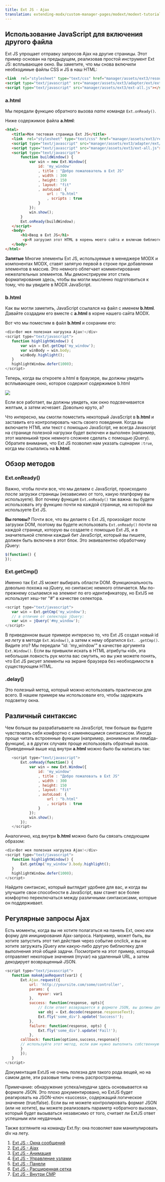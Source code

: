```yaml
---
title: Ext JS - Ajax
translation: extending-modx/custom-manager-pages/modext/modext-tutorials/2.-ext-js-tutorial-ajax-include
---
```


## Использование JavaScript для включения другого файла

Ext JS упрощает отправку запросов Ajax на другие страницы. Этот пример основан на предыдущем, реализовав простой инструмент Ext JS: всплывающее окно. Вы заметите, что мы снова включили необходимые файлы CSS и JS в наш HTML:

```html
<link  rel="stylesheet" type="text/css" href="manager/assets/ext3/resources/css/ext-all.css" />
<script type="text/javascript" src="manager/assets/ext3/adapter/ext/ext-base.js"></script>
<script type="text/javascript" src="manager/assets/ext3/ext-all.js"></script>
```

### a.html

Мы передали функцию обратного вызова *name* команде `Ext.onReady()`.

Ниже содержимое файла **a.html**:

```html
<html>
   <title>Моя тестовая страница Ext JS</title>
   <link  rel="stylesheet" type="text/css" href="manager/assets/ext3/resources/css/ext-all.css" />
   <script type="text/javascript" src="manager/assets/ext3/adapter/ext/ext-base.js"></script>
   <script type="text/javascript" src="manager/assets/ext3/ext-all.js"></script>
   <script type="text/javascript">
       function buildWindow() {
           var win = new Ext.Window({
               id: 'my_window'
               , title : "Добро пожалователь в Ext JS"
               , width : 300
               , height: 150
               , layout: "fit"
               , autoLoad: {
                   url : "b.html"
                   , scripts : true
               }
           });
           win.show();
       }
       Ext.onReady(buildWindow);
   </script>
   <body>
       <h1>Ввод в Ext JS</h1>
        <p>Я загрузил этот HTML в корень моего сайта и включаю библиотеки Ext JS, которые поставляются вместе с менеджером MODX.</p>
   </body>
</html>
```

**Запятые**
Многие элементы Ext JS, используемые в менеджере MODX и компонентах MODX, ставят запятую первой в строке при добавлении элементов в массив. Это немного облегчает комментирование нежелательных элементов. Мы демонстрируем этот стиль форматирования здесь, чтобы вы могли мысленно подготовиться к тому, что вы увидите в MODX JavaScript.

### b.html

Как вы могли заметить, JavaScript ссылался на файл с именем **b.html**. Давайте создадим его вместе с **a.html** в корне нашего сайта MODX.

Вот что мы поместим в файл **b.html** и сохраним его:

```javascript
<div>Вот моя полезная нагрузка Ajax!</div>
<script type="text/javascript">
   function highlightWindow() {
       var win = Ext.getCmp('my_window');
       var winBody = win.body;
       winBody.highlight();
   }
   highlightWindow.defer(1000);
</script>
```

Теперь, когда вы откроете a.html в браузере, вы должны увидеть всплывающее окно, которое содержит содержимое b.html

![](ext_js_window.jpg)

Если все работает, вы должны увидеть, как окно подсвечивается желтым, а затем исчезает. Довольно круто, а?

Что интересно, мы смогли поместить некоторый JavaScript в **b.html** и заставить его контролировать часть своего поведения. Когда вы включаете HTML или текст с помощью JavaScript, не всегда Javascript на странице полезной нагрузки будет включен и выполнен (например, этот маленький трюк немного сложнее сделать с помощью jQuery). Обратите внимание, что Ext JS позволил нам указать сценарии `:true`, когда мы ссылались на **b.html**.

## Обзор методов

### Ext.onReady()

Важно, чтобы почти все, что мы делаем с JavaScript, происходило *после* загрузки страницы (независимо от того, какую платформу вы используете). Вот почему функция `Ext.onReady()` так важна: вы будете использовать эту функцию почти на каждой странице, на которой вы используете Ext JS.

**Вы готовы?**
Почти все, что вы делаете с Ext JS, произойдет *после* загрузки DOM, поэтому вы будете использовать `Ext.onReady()` почти на каждой странице, которую вы создаете с помощью Ext JS, и в значительной степени каждый бит JavaScript, который вы пишете, должен быть включен в этот блок. Это эквивалентно обработчику jQuery:

```javascript
$(function() {
});
```

### Ext.getCmp()

Именно так Ext JS может выбирать области DOM. Функциональность довольно похожа на jQuery, но синтаксис немного отличается. Мы по-прежнему ссылаемся на элемент по его идентификатору, но ExtJS не использует хеш-тег "#" в качестве селектора.

```javascript
<script type="text/javascript">
   var win = Ext.getCmp('my_window');
   // в отличие от селектора jQuery:
   var win = jQuery('#my_window');
</script>
```

В приведенном выше примере интересно то, что Ext JS создал новый id *на лету* в методе `Ext.Window()`, а затем к нему обратился `Ext. .getCmp()`. Видите это? Мы передали "id: 'my_window'" в качестве аргумента `Ext.Window()`. Если вы привыкли искать в HTML атрибуты «id», эта небольшая ловкость рук могла вас смутить, но вы уже можете понять, что Ext JS рисует элементы на экране браузера без необходимости в существующем HTML.

### .delay()

Это полезный метод, который можно использовать практически для всего. В нашем примере мы использовали его, чтобы задержать подсветку окна.

## Различный синтаксис

Чем больше вы разрабатываете на JavaScript, тем больше вы будете чувствовать себя комфортно с изменяющимся синтаксисом. Иногда проще читать встроенные функции (например, анонимные или лямбда-функции), а в других случаях проще использовать обратный вызов. Приведенный выше код внутри **a.html** можно было бы написать так:

```javascript
   <script type="text/javascript">
       Ext.onReady(function() {
           var win = new Ext.Window({
               id: 'my_window'
               , title : "Добро пожаловать в Ext JS"
               , width : 300
               , height: 150
               , layout: "fit"
               , autoLoad: {
                   url : "b.html"
                   , scripts : true
               }
           });
           win.show();
       });
   </script>
```

Аналогично, код внутри **b.html** можно было бы связать следующим образом:

```javascript
<div>Вот моя полезная нагрузка Ajax!</div>
<script type="text/javascript">
   function highlightWindow() {
       Ext.getCmp('my_window').body.highlight();
   }
   highlightWindow.defer(1000);
</script>
```

Найдите синтаксис, который выглядит удобнее для вас, и когда вы улучшите свои способности в JavaScript, вам станет все более комфортно переключаться между различными синтаксисами, которые он поддерживает.

## Регулярные запросы Ajax

Есть моменты, когда вы не хотите полагаться на панель Ext, окно или форму для инициирования Ajax-запроса. Например, может быть, вы хотите запустить этот тип действия через событие onclick, и вы не хотите загружать jQuery или какую-либо другую библиотеку для выполнения этой общей задачи. Посмотрите на этот пример, который отправляет некоторые значения (myvar) на удаленный URL, а затем декодирует возвращенный JSON.

```javascript
<script type="text/javascript">
   function makeAjaxRequest(var1) {
       Ext.Ajax.request({
           url: 'http://yoursite.com/some/controller',
           params: {
               myvar: var1
           },
           success: function(response, opts){
               // Если ответ возвращается в формате JSON, вы должны декодировать его
               var obj = Ext.decode(response.responseText);
               Ext.fly('some_div').update('Success!');
           },
           failure: function(response, opts) {
               Ext.fly('some_div').update('Fail!');
           },
       callback: function(options,success,response){
       // используйте этот метод, если вам нужно выполнить собственную проверку успеха/неудачи
       }
       });
   }
</script>
```

Документация ExtJS не очень полезна для такого рода вещей, но на самом деле, эти разовые типы очень распространены.

Примечание: обнаружение успеха/неудачи здесь основывается на формате JSON. Это плохо документировано, но ExtJS будет реагировать на JSON-ключ «success», содержащий логическое значение (true/false). Если вы не можете контролировать формат JSON (или не хотите), вы можете реализовать параметр «обратного вызова», который будет вызываться независимо от того, считает ли ExtJS ответ успешным или неудачным.

Также взгляните на команду Ext.fly: она позволяет вам манипулировать div на лету.

1. [Ext JS - Окна сообщений](extending-modx/custom-manager-pages/modext/modext-tutorials/1.-ext-js-tutorial-message-boxes)
2. [Ext JS - Ajax](extending-modx/custom-manager-pages/modext/modext-tutorials/2.-ext-js-tutorial-ajax-include)
3. [Ext JS - Анимация](extending-modx/custom-manager-pages/modext/modext-tutorials/3.-ext-js-tutorial-animation)
4. [Ext JS - Управление узлами](extending-modx/custom-manager-pages/modext/modext-tutorials/4.-ext-js-tutorial-manipulating-nodes)
5. [Ext JS - Панели](extending-modx/custom-manager-pages/modext/modext-tutorials/5.-ext-js-tutorial-panels)
6. [Ext JS - Расширенная сетка](extending-modx/custom-manager-pages/modext/modext-tutorials/7.-ext-js-tutoral-advanced-grid)
7. [Ext JS - Внутри CMP](extending-modx/custom-manager-pages/modext/modext-tutorials/8.-ext-js-tutorial-inside-a-cmp)

